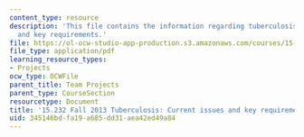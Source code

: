 ```yaml
---
content_type: resource
description: 'This file contains the information regarding tuberculosis: current issues
  and key requirements.'
file: https://ol-ocw-studio-app-production.s3.amazonaws.com/courses/15-232-business-model-innovation-global-health-in-frontier-markets-fall-2013/345146bdfa19a685dd31aea42ed49a84_MIT15_232F13_a1_tb_10.pdf
file_type: application/pdf
learning_resource_types:
- Projects
ocw_type: OCWFile
parent_title: Team Projects
parent_type: CourseSection
resourcetype: Document
title: '15.232 Fall 2013 Tuberculosis: Current issues and key requirements'
uid: 345146bd-fa19-a685-dd31-aea42ed49a84
---
```

